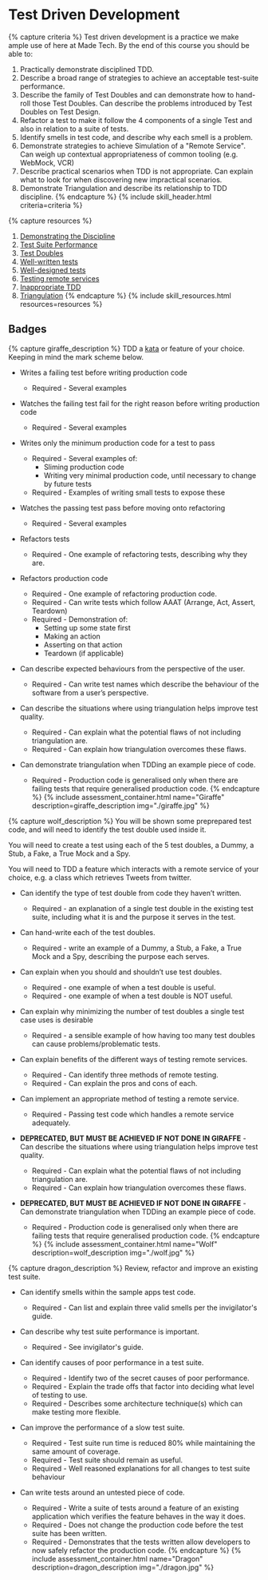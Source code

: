 # Test Driven Development

{% capture criteria %}
Test driven development is a practice we make ample use of here at Made Tech. By the end of this course you should be able to:
1. Practically demonstrate disciplined TDD.
2. Describe a broad range of strategies to achieve an acceptable test-suite performance.
3. Describe the family of Test Doubles and can demonstrate how to hand-roll those Test Doubles. Can describe the problems introduced by Test Doubles on Test Design.
4. Refactor a test to make it follow the 4 components of a single Test and also in relation to a suite of tests.
5. Identify smells in test code, and describe why each smell is a problem.
6. Demonstrate strategies to achieve Simulation of a "Remote Service". Can weigh up contextual appropriateness of common tooling (e.g. WebMock, VCR)
7. Describe practical scenarios when TDD is not appropriate. Can explain what to look for when discovering new impractical scenarios.
8. Demonstrate Triangulation and describe its relationship to TDD discipline.
{% endcapture %}
{% include skill_header.html criteria=criteria %}

{% capture resources %}
1. [Demonstrating the Discipline](./discipline.md)
2. [Test Suite Performance](./performance.md)
3. [Test Doubles](./test-doubles.md)
4. [Well-written tests](./well-written-tests.md)
5. [Well-designed tests](./well-designed-tests.md)
6. [Testing remote services](./remote-services.md)
7. [Inappropriate TDD](./inappropriate.md)
8. [Triangulation](./triangulation.md)
{% endcapture %}
{% include skill_resources.html resources=resources %}

## Badges

{% capture giraffe_description %}
TDD a [kata](../../katas) or feature of your choice.  Keeping in mind the mark scheme below.

- Writes a failing test before writing production code
  - Required - Several examples

- Watches the failing test fail for the right reason before writing production code
  - Required - Several examples

- Writes only the minimum production code for a test to pass
  - Required - Several examples of:
    - Sliming production code
    - Writing very minimal production code, until necessary to change by future tests
  - Required - Examples of writing small tests to expose these

- Watches the passing test pass before moving onto refactoring
  - Required - Several examples

- Refactors tests
  - Required - One example of refactoring tests, describing why they are.

- Refactors production code
  - Required - One example of refactoring production code.
  - Required - Can write tests which follow AAAT (Arrange, Act, Assert, Teardown)
  - Required - Demonstration of:
    - Setting up some state first
    - Making an action
    - Asserting on that action
    - Teardown (if applicable)

- Can describe expected behaviours from the perspective of the user.
  - Required - Can write test names which describe the behaviour of the software from a user’s perspective.

- Can describe the situations where using triangulation helps improve test quality.
  - Required - Can explain what the potential flaws of not including triangulation are.
  - Required - Can explain how triangulation overcomes these flaws.

- Can demonstrate triangulation when TDDing an example piece of code.
  - Required - Production code is generalised only when there are failing tests that require generalised production code.
{% endcapture %}
{% include assessment_container.html name="Giraffe" description=giraffe_description img="./giraffe.jpg" %}

{% capture wolf_description %}
You will be shown some preprepared test code, and will need to identify the test double used inside it.

You will need to create a test using each of the 5 test doubles, a Dummy, a Stub, a Fake, a True Mock and a Spy.

You will need to TDD a feature which interacts with a remote service of your choice, e.g. a class which retrieves Tweets from twitter.

- Can identify the type of test double from code they haven’t written.
  - Required - an explanation of a single test double in the existing test suite, including what it is and the purpose it serves in the test.

- Can hand-write each of the test doubles.
  - Required - write an example of a Dummy, a Stub, a Fake, a True Mock and a Spy, describing the purpose each serves.

- Can explain when you should and shouldn’t use test doubles.
  - Required - one example of when a test double is useful.
  - Required - one example of when a test double is NOT useful.

- Can explain why minimizing the number of test doubles a single test case uses is desirable
  - Required - a sensible example of how having too many test doubles can cause problems/problematic tests.

- Can explain benefits of the different ways of testing remote services.
  - Required - Can identify three methods of remote testing.
  - Required - Can explain the pros and cons of each.

- Can implement an appropriate method of testing a remote service.
  - Required - Passing test code which handles a remote service adequately.

- **DEPRECATED, BUT MUST BE ACHIEVED IF NOT DONE IN GIRAFFE** - Can describe the situations where using triangulation helps improve test quality.
  - Required - Can explain what the potential flaws of not including triangulation are.
  - Required - Can explain how triangulation overcomes these flaws.

- **DEPRECATED, BUT MUST BE ACHIEVED IF NOT DONE IN GIRAFFE** - Can demonstrate triangulation when TDDing an example piece of code.
  - Required - Production code is generalised only when there are failing tests that require generalised production code.
{% endcapture %}
{% include assessment_container.html name="Wolf" description=wolf_description img="./wolf.jpg" %}

{% capture dragon_description %}
Review, refactor and improve an existing test suite.

- Can identify smells within the sample apps test code.
  - Required - Can list and explain three valid smells per the invigilator's guide.

- Can describe why test suite performance is important.
  - Required - See invigilator's guide.

- Can identify causes of poor performance in a test suite.
  - Required - Identify two of the secret causes of poor performance.
  - Required - Explain the trade offs that factor into deciding what level of testing to use.
  - Required - Describes some architecture technique(s) which can make testing more flexible.

- Can improve the performance of a slow test suite.
  - Required - Test suite run time is reduced 80% while maintaining the same amount of coverage.
  - Required - Test suite should remain as useful.
  - Required - Well reasoned explanations for all changes to test suite behaviour


- Can write tests around an untested piece of code.
  - Required - Write a suite of tests around a feature of an existing application which
    verifies the feature behaves in the way it does.
  - Required - Does not change the production code before the test suite has been written.
  - Required - Demonstrates that the tests written allow developers to now safely refactor
    the production code.
{% endcapture %}
{% include assessment_container.html name="Dragon" description=dragon_description img="./dragon.jpg" %}

